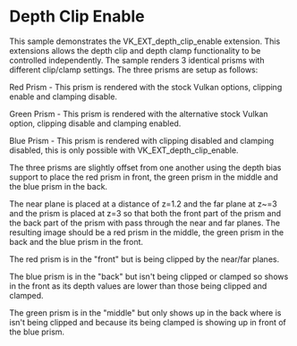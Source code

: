 # Depth Clip Enable

This sample demonstrates the VK_EXT_depth_clip_enable extension. This
extensions allows the depth clip and depth clamp functionality to be
controlled independently. The sample renders 3 identical prisms with
different clip/clamp settings. The three prisms are setup as follows:

Red Prism - This prism is rendered with the stock Vulkan options, clipping
enable and clamping disable.

Green Prism - This prism is rendered with the alternative stock Vulkan option,
clipping disable and clamping enabled.

Blue Prism - This prism is rendered with clipping disabled and clamping disabled,
this is only possible with VK_EXT_depth_clip_enable.

The three prisms are slightly offset from one another using the depth bias
support to place the red prism in front, the green prism in the middle and
the blue prism in the back.

The near plane is placed at a distance of z=1.2 and the far plane at z~=3
and the prism is placed at z=3 so that both the front part of the prism
and the back part of the prism with pass through the near and far planes.
The resulting image should be a red prism in the middle, the green prism
in the back and the blue prism in the front.

The red prism is in the "front" but is being clipped by the near/far planes.

The blue prism is in the "back" but isn't being clipped or clamped so
shows in the front as its depth values are lower than those being
clipped and clamped.

The green prism is in the "middle" but only shows up in the back where
is isn't being clipped and because its being clamped is showing up
in front of the blue prism.
